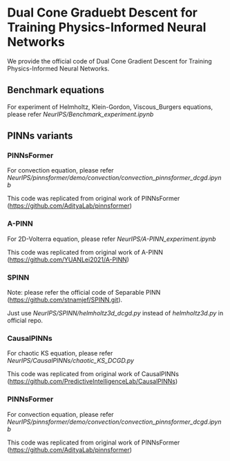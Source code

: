 # Dual Cone Graduebt Descent for Training Physics-Informed Neural Networks

We provide the official code of Dual Cone Gradient Descent for Training Physics-Informed Neural Networks.

## Benchmark equations
For experiment of Helmholtz, Klein-Gordon, Viscous_Burgers equations, please refer
*NeurIPS/Benchmark_experiment.ipynb*

## PINNs variants
 
### PINNsFormer
For convection equation, please refer
*NeurIPS/pinnsformer/demo/convection/convection_pinnsformer_dcgd.ipynb*

This code was replicated from original work of PINNsFormer (https://github.com/AdityaLab/pinnsformer)

### A-PINN
For 2D-Volterra equation, please refer
*NeurIPS/A-PINN_experiment.ipynb*

This code was replicated from original work of A-PINN (https://github.com/YUANLei2021/A-PINN)

### SPINN
Note: please refer the official code of Separable PINN (https://github.com/stnamjef/SPINN.git).

Just use
*NeurIPS/SPINN/helmholtz3d_dcgd.py*
instead of *helmholtz3d.py* in official repo.

### CausalPINNs
For chaotic KS equation, please refer 
*NeurIPS/CausalPINNs/chaotic_KS_DCGD.py*

This code was replicated from original work of CausalPINNs (https://github.com/PredictiveIntelligenceLab/CausalPINNs) 

### PINNsFormer
For convection equation, please refer
*NeurIPS/pinnsformer/demo/convection/convection_pinnsformer_dcgd.ipynb*

This code was replicated from original work of PINNsFormer (https://github.com/AdityaLab/pinnsformer)

